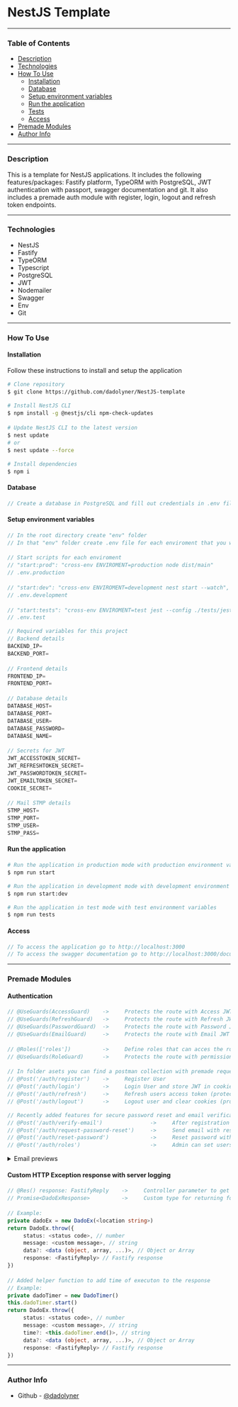 # NestJS Template

---

### Table of Contents

- [Description](#description)
- [Technologies](#technologies)
- [How To Use](#how-to-use)
    - [Installation](#installation)
    - [Database](#database)
    - [Setup environment variables](#setup-environment-variables)
    - [Run the application](#run-the-application)
    - [Tests](#tests)
    - [Access](#access)
- [Premade Modules](#premade-modules)
- [Author Info](#author-info)

---

### Description

This is a template for NestJS applications. It includes the following features/packages:
Fastify platform, TypeORM with PostgreSQL, JWT authentication with passport, swagger documentation and git.
It also includes a premade auth module with register, login, logout and refresh token endpoints.

---

### Technologies

- NestJS
- Fastify
- TypeORM
- Typescript
- PostgreSQL
- JWT
- Nodemailer
- Swagger
- Env
- Git

---

### How To Use

#### Installation

Follow these instructions to install and setup the application

```bash
# Clone repository
$ git clone https://github.com/dadolyner/NestJS-template
```

```bash
# Install NestJS CLI
$ npm install -g @nestjs/cli npm-check-updates

# Update NestJS CLI to the latest version
$ nest update
# or
$ nest update --force
```

```bash
# Install dependencies
$ npm i
```

#### Database

```ts
// Create a database in PostgreSQL and fill out credentials in .env file
```

#### Setup environment variables

```ts
// In the root directory create "env" folder
// In that "env" folder create .env file for each enviroment that you want and add your variables

// Start scripts for each enviroment
// "start:prod": "cross-env ENVIROMENT=production node dist/main"
// .env.production

// "start:dev": "cross-env ENVIROMENT=development nest start --watch",
// .env.development

// "start:tests": "cross-env ENVIROMENT=test jest --config ./tests/jest-e2e.json",
// .env.test
```
```ts
// Required variables for this project
// Backend details
BACKEND_IP=
BACKEND_PORT=

// Frontend details
FRONTEND_IP=
FRONTEND_PORT=

// Database details
DATABASE_HOST=
DATABASE_PORT=
DATABASE_USER=
DATABASE_PASSWORD=
DATABASE_NAME=

// Secrets for JWT
JWT_ACCESSTOKEN_SECRET=
JWT_REFRESHTOKEN_SECRET=
JWT_PASSWORDTOKEN_SECRET=
JWT_EMAILTOKEN_SECRET=
COOKIE_SECRET=

// Mail STMP details
STMP_HOST=
STMP_PORT=
STMP_USER=
STMP_PASS=
```

#### Run the application

```bash
# Run the application in production mode with production environment variables
$ npm run start
```

```bash
# Run the application in development mode with development environment variables
$ npm run start:dev
```

```bash
# Run the application in test mode with test environment variables
$ npm run tests
```

#### Access

```ts
// To access the application go to http://localhost:3000
// To access the swagger documentation go to http://localhost:3000/documentation
```

---

### Premade Modules

#### Authentication
```ts
// @UseGuards(AccessGuard)    ->     Protects the route with Access JWT authentication    -->  App access
// @UseGuards(RefreshGuard)   ->     Protects the route with Refresh JWT authentication   -->  Refresh AccessToken
// @UseGuards(PasswordGuard)  ->     Protects the route with Password JWT authentication  -->  Reset password
// @UseGuards(EmailGuard)     ->     Protects the route with Email JWT authentication     -->  Verify email

// @Roles(['roles'])          ->     Define roles that can acces the route
// @UseGuards(RoleGuard)      ->     Protects the route with permission roles

// In folder asets you can find a postman collection with premade requests to test the following:
// @Post('/auth/register')    ->     Register User
// @Post('/auth/login')       ->     Login User and store JWT in cookies ( access(exp: 15m) and refresh(exp: 7d) )
// @Post('/auth/refresh')     ->     Refresh users access token (protected route with refresh token)
// @Post('/auth/logout')      ->     Logout user and clear cookies (protected route with refresh token)
```

```ts
// Recently added features for secure password reset and email verification:
// @Post('/auth/verify-email')               ->     After registration send email with verify email link
// @Post('/auth/request-password-reset')     ->     Send email with reset password link
// @Post('/auth/reset-password')             ->     Reset password with new password
// @Post('/auth/roles')                      ->     Admin can set users roles
```
<details>
<summary>Email previews</summary>
    <hr/>
        <h4>Email verification</h4>
        <img src="src/assets/VerifyEmail.png">
    <hr/>
        <h4>Request password reset</h4>
        <img src="src/assets/RequestPasswordReset.png"/>
    <hr/>
        <h4>Password changed</h4>
        <img src="src/assets/PasswordChanged.png">
    <hr/>
</details>

#### Custom HTTP Exception response with server logging
```ts
// @Res() response: FastifyReply    ->     Controller parameter to get Fastify response for sending custom HTTP exceptions
// Promise<DadoExResponse>          ->     Custom type for returning formatted response

// Example:
private dadoEx = new DadoEx(<location string>)
return DadoEx.throw({ 
     status: <status code>, // number
     message: <custom message>, // string
     data?: <data (object, array, ...)>, // Object or Array
     response: <FastifyReply> // Fastify response
})

// Added helper function to add time of executon to the response
// Example:
private dadoTimer = new DadoTimer()
this.dadoTimer.start()
return DadoEx.throw({ 
     status: <status code>, // number
     message: <custom message>, // string
     time?: <this.dadoTimer.end()>, // string
     data?: <data (object, array, ...)>, // Object or Array
     response: <FastifyReply> // Fastify response
})
```

---

### Author Info

- Github - [@dadolyner](https://github.com/dadolyner)